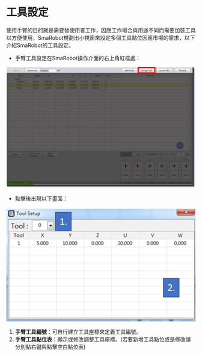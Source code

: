 # 工具設定

使用手臂的目的就是需要替使用者工作，因應工作場合與用途不同而需要加裝工具以方便使用，SmaRobot規劃出小視窗來設定多個工具點位因應市場的需求，以下介紹SmaRobot的工具設定。

* 手臂工具設定在SmaRobot操作介面的右上角紅框處：

![SmaRobot&#x5DE5;&#x5177;&#x8A2D;&#x5B9A;&#x4F4D;&#x7F6E;](../../.gitbook/assets/13.jpg)

* 點擊後出現以下畫面：

![SmaRobot&#x5DE5;&#x5177;&#x8A2D;&#x5B9A;&#x756B;&#x9762;](../../.gitbook/assets/11.jpg)

1. **手臂工具編號**：可自行建立工具座標來定義工具編號。
2. **手臂工具點位表**：顯示或修改調整工具座標。\(若要新增工具點位或是修改請分別點右鍵與點擊空白點位表\)

